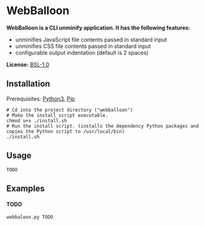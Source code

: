 # WebBalloon
**WebBalloon is a CLI unminify application. It has the following features:**
  - unminifies JavaScript file contents passed in standard input
  - unminifies CSS file contents passed in standard input
  - configurable output indentation (default is 2 spaces)

**License:** [BSL-1.0](/LICENSE)

## Installation
Prerequisites: [Python3](https://www.python.org/downloads/), [Pip](https://pip.pypa.io/en/stable/installation/)
```
# Cd into the project directory ("webballoon")
# Make the install script executable.
chmod u+x ./install.sh
# Run the install script. (installs the dependency Python packages and copies the Python script to /usr/local/bin)
./install.sh
```

## Usage
```
TODO
```

## Examples
#### TODO
```
webbaloon.py TODO
```

